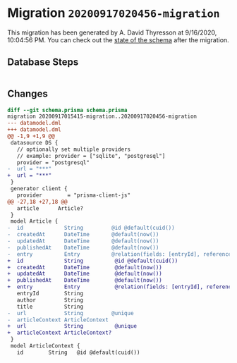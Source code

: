 # Migration `20200917020456-migration`

This migration has been generated by A. David Thyresson at 9/16/2020, 10:04:56 PM.
You can check out the [state of the schema](./schema.prisma) after the migration.

## Database Steps

```sql

```

## Changes

```diff
diff --git schema.prisma schema.prisma
migration 20200917015415-migration..20200917020456-migration
--- datamodel.dml
+++ datamodel.dml
@@ -1,9 +1,9 @@
 datasource DS {
   // optionally set multiple providers
   // example: provider = ["sqlite", "postgresql"]
   provider = "postgresql"
-  url = "***"
+  url = "***"
 }
 generator client {
   provider        = "prisma-client-js"
@@ -27,18 +27,18 @@
   article      Article?
 }
 model Article {
-  id             String         @id @default(cuid())
-  createdAt      DateTime       @default(now())
-  updatedAt      DateTime       @default(now())
-  publishedAt    DateTime       @default(now())
-  entry          Entry          @relation(fields: [entryId], references: [id])
+  id             String          @id @default(cuid())
+  createdAt      DateTime        @default(now())
+  updatedAt      DateTime        @default(now())
+  publishedAt    DateTime        @default(now())
+  entry          Entry           @relation(fields: [entryId], references: [id])
   entryId        String
   author         String
   title          String
-  url            String         @unique
-  articleContext ArticleContext
+  url            String          @unique
+  articleContext ArticleContext?
 }
 model ArticleContext {
   id        String   @id @default(cuid())
```


